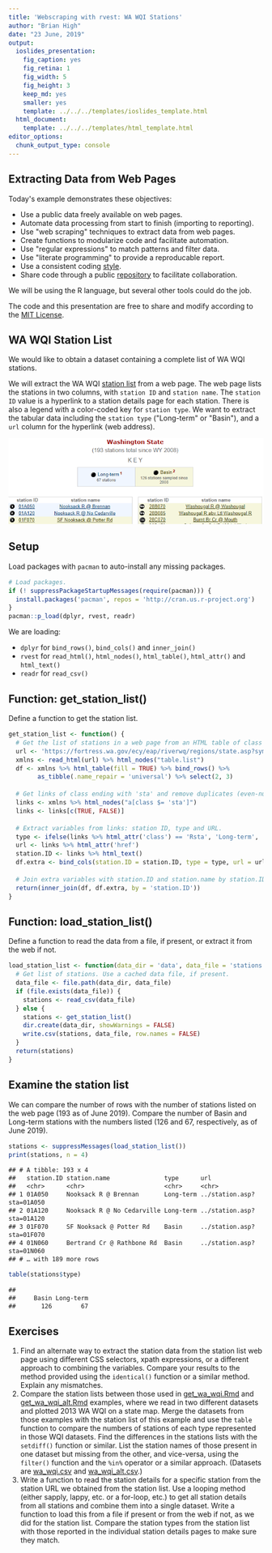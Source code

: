 ```yaml
---
title: 'Webscraping with rvest: WA WQI Stations'
author: "Brian High"
date: "23 June, 2019"
output:
  ioslides_presentation:
    fig_caption: yes
    fig_retina: 1
    fig_width: 5
    fig_height: 3
    keep_md: yes
    smaller: yes
    template: ../../../templates/ioslides_template.html
  html_document:
    template: ../../../templates/html_template.html
editor_options: 
  chunk_output_type: console
---
```








## Extracting Data from Web Pages

Today's example demonstrates these objectives:

* Use a public data freely available on web pages.
* Automate data processing from start to finish (importing to reporting).
* Use "web scraping" techniques to extract data from web pages.
* Create functions to modularize code and facilitate automation.
* Use "regular expressions" to match patterns and filter data.
* Use "literate programming" to provide a reproducable report.
* Use a consistent coding [style](https://google.github.io/styleguide/Rguide.xml).
* Share code through a public [repository](https://github.com/deohs/coders) to 
  facilitate collaboration.

We will be using the R language, but several other tools could do the job.

The code and this presentation are free to share and modify according to the 
[MIT License](https://github.com/deohs/coders/blob/master/LICENSE).

## WA WQI Station List

We would like to obtain a dataset containing a complete list of WA WQI stations.

We will extract the WA WQI [station list](https://fortress.wa.gov/ecy/eap/riverwq/regions/state.asp?symtype=1) 
from a web page. The web page lists the stations in two columns, with `station ID` 
and `station name`. The `station ID` value is a hyperlink to a station details 
page for each station. There is also a legend with a color-coded key for 
`station type`. We want to extract the tabular data including the 
`station type` ("Long-term" or "Basin"), and a `url` column for 
the hyperlink (web address).

![](station_list.png)

## Setup

Load packages with `pacman` to auto-install any missing packages.


```r
# Load packages.
if (! suppressPackageStartupMessages(require(pacman))) {
  install.packages('pacman', repos = 'http://cran.us.r-project.org')
}
pacman::p_load(dplyr, rvest, readr)
```

We are loading:

* `dplyr` for `bind_rows()`, `bind_cols()` and `inner_join()`
* `rvest` for `read_html()`, `html_nodes()`,  `html_table()`, `html_attr()` and `html_text()`
* `readr` for `read_csv()`

## Function: get_station_list()

Define a function to get the station list.


```r
get_station_list <- function() {
  # Get the list of stations in a web page from an HTML table of class "list".
  url <- 'https://fortress.wa.gov/ecy/eap/riverwq/regions/state.asp?symtype=1'
  xmlns <- read_html(url) %>% html_nodes("table.list")
  df <- xmlns %>% html_table(fill = TRUE) %>% bind_rows() %>% 
        as_tibble(.name_repair = 'universal') %>% select(2, 3)
  
  # Get links of class ending with 'sta' and remove duplicates (even-numbered).
  links <- xmlns %>% html_nodes("a[class $= 'sta']")
  links <- links[c(TRUE, FALSE)]
  
  # Extract variables from links: station ID, type and URL.
  type <- ifelse(links %>% html_attr('class') == 'Rsta', 'Long-term', 'Basin')
  url <- links %>% html_attr('href')
  station.ID <- links %>% html_text()
  df.extra <- bind_cols(station.ID = station.ID, type = type, url = url)
  
  # Join extra variables with station.ID and station.name by station.ID.
  return(inner_join(df, df.extra, by = 'station.ID'))
}
```

## Function: load_station_list()

Define a function to read the data from a file, if present, or extract it from
the web if not.


```r
load_station_list <- function(data_dir = 'data', data_file = 'stations.csv') {
  # Get list of stations. Use a cached data file, if present.
  data_file <- file.path(data_dir, data_file)
  if (file.exists(data_file)) {
    stations <- read_csv(data_file)
  } else {
    stations <- get_station_list()
    dir.create(data_dir, showWarnings = FALSE)
    write.csv(stations, data_file, row.names = FALSE)
  }
  return(stations)
}
```

## Examine the station list

We can compare the number of rows with the number of stations listed on the 
web page (193 as of June 2019). Compare the number of Basin and Long-term 
stations with the numbers listed (126 and 67, respectively, as of June 2019).


```r
stations <- suppressMessages(load_station_list())
print(stations, n = 4)
```

```
## # A tibble: 193 x 4
##   station.ID station.name               type      url                      
##   <chr>      <chr>                      <chr>     <chr>                    
## 1 01A050     Nooksack R @ Brennan       Long-term ../station.asp?sta=01A050
## 2 01A120     Nooksack R @ No Cedarville Long-term ../station.asp?sta=01A120
## 3 01F070     SF Nooksack @ Potter Rd    Basin     ../station.asp?sta=01F070
## 4 01N060     Bertrand Cr @ Rathbone Rd  Basin     ../station.asp?sta=01N060
## # … with 189 more rows
```

```r
table(stations$type)
```

```
## 
##     Basin Long-term 
##       126        67
```

## Exercises

1. Find an alternate way to extract the station data from the station list web 
   page using different CSS selectors, xpath expressions, or a different approach 
   to combining the variables. Compare your results to the method provided using 
   the `identical()` function or a similar method. Explain any mismatches.
2. Compare the station lists between those used in [get_wa_wqi.Rmd](get_wa_wqi.Rmd) 
   and [get_wa_wqi_alt.Rmd](get_wa_wqi_alt.Rmd) examples, where we read in two 
   different datasets and plotted 2013 WA WQI on a state map. Merge the datasets 
   from those examples with the station list of this example and use the `table` 
   function to compare the numbers of stations of each type represented in those 
   WQI datasets. Find the differences in the stations lists with the `setdiff()` 
   function or similar. List the station names of those present in one dataset
   but missing from the other, and vice-versa, using the `filter()` function and 
   the `%in%` operator or a similar approach. (Datasets are 
   [wa_wqi.csv](data/wa_wqi.csv) and [wa_wqi_alt.csv](data/wa_wqi_alt.csv).)
3. Write a function to read the station details for a specific station from the 
   station URL we obtained from the station list. Use a looping method (either 
   sapply, lappy, etc. or a for-loop, etc.) to get all station details from all
   stations and combine them into a single dataset. Write a function to load this 
   from a file if present or from the web if not, as we did for the station list.
   Compare the station types from the station list with those reported in the 
   individual station details pages to make sure they match.

